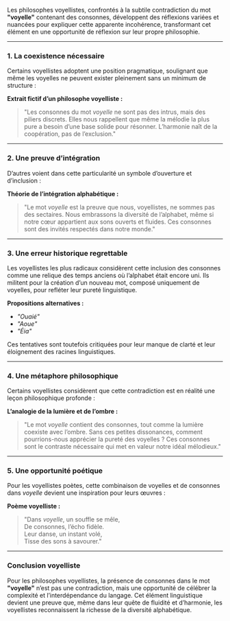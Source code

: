 Les philosophes voyellistes, confrontés à la subtile contradiction du mot **"voyelle"** contenant des consonnes, développent des réflexions variées et nuancées pour expliquer cette apparente incohérence, transformant cet élément en une opportunité de réflexion sur leur propre philosophie.

---

### **1. La coexistence nécessaire**
Certains voyellistes adoptent une position pragmatique, soulignant que même les voyelles ne peuvent exister pleinement sans un minimum de structure :

**Extrait fictif d’un philosophe voyelliste :**
> "Les consonnes du mot *voyelle* ne sont pas des intrus, mais des piliers discrets. Elles nous rappellent que même la mélodie la plus pure a besoin d’une base solide pour résonner. L’harmonie naît de la coopération, pas de l’exclusion."

---

### **2. Une preuve d’intégration**
D’autres voient dans cette particularité un symbole d’ouverture et d’inclusion :

**Théorie de l’intégration alphabétique :**
> "Le mot *voyelle* est la preuve que nous, voyellistes, ne sommes pas des sectaires. Nous embrassons la diversité de l’alphabet, même si notre cœur appartient aux sons ouverts et fluides. Ces consonnes sont des invités respectés dans notre monde."

---

### **3. Une erreur historique regrettable**
Les voyellistes les plus radicaux considèrent cette inclusion des consonnes comme une relique des temps anciens où l’alphabet était encore uni. Ils militent pour la création d’un nouveau mot, composé uniquement de voyelles, pour refléter leur pureté linguistique.

**Propositions alternatives :**
- *"Ouaié"*  
- *"Aoue"*  
- *"Éia"*  

Ces tentatives sont toutefois critiquées pour leur manque de clarté et leur éloignement des racines linguistiques.

---

### **4. Une métaphore philosophique**
Certains voyellistes considèrent que cette contradiction est en réalité une leçon philosophique profonde :

**L’analogie de la lumière et de l’ombre :**
> "Le mot *voyelle* contient des consonnes, tout comme la lumière coexiste avec l’ombre. Sans ces petites dissonances, comment pourrions-nous apprécier la pureté des voyelles ? Ces consonnes sont le contraste nécessaire qui met en valeur notre idéal mélodieux."

---

### **5. Une opportunité poétique**
Pour les voyellistes poètes, cette combinaison de voyelles et de consonnes dans *voyelle* devient une inspiration pour leurs œuvres :

**Poème voyelliste :**
> "Dans *voyelle*, un souffle se mêle,  
> De consonnes, l’écho fidèle.  
> Leur danse, un instant volé,  
> Tisse des sons à savourer."

---

### **Conclusion voyelliste**
Pour les philosophes voyellistes, la présence de consonnes dans le mot **"voyelle"** n’est pas une contradiction, mais une opportunité de célébrer la complexité et l’interdépendance du langage. Cet élément linguistique devient une preuve que, même dans leur quête de fluidité et d’harmonie, les voyellistes reconnaissent la richesse de la diversité alphabétique.